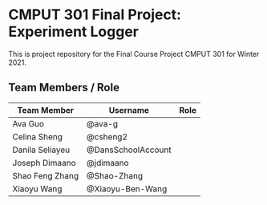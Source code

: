 # CMPUT 301 Final Project: Experiment Logger
This is project repository for the Final Course Project CMPUT 301 for Winter 2021.


## Team Members / Role

| Team Member     | Username           | Role |
| --------------- | ------------------ | ---- |
| Ava Guo         | @ava-g             |
| Celina Sheng    | @csheng2           |
| Danila Seliayeu | @DansSchoolAccount |
| Joseph Dimaano  | @jdimaano          |
| Shao Feng Zhang | @Shao-Zhang        |
| Xiaoyu Wang     | @Xiaoyu-Ben-Wang   |